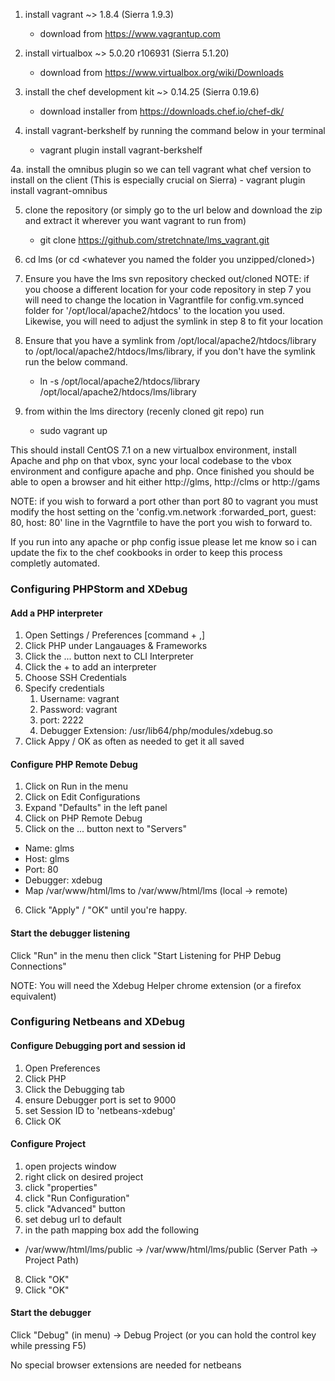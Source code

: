 1. install vagrant ~> 1.8.4 (Sierra 1.9.3)
	- download from https://www.vagrantup.com

2. install virtualbox ~> 5.0.20 r106931 (Sierra 5.1.20)
	- download from https://www.virtualbox.org/wiki/Downloads

3. install the chef development kit ~> 0.14.25 (Sierra 0.19.6)
	- download installer from https://downloads.chef.io/chef-dk/

4. install vagrant-berkshelf by running the command below in your terminal
	- vagrant plugin install vagrant-berkshelf

4a. install the omnibus plugin so we can tell vagrant what chef version to install on the client (This is especially crucial on Sierra)
	- vagrant plugin install vagrant-omnibus

5. clone the repository (or simply go to the url below and download the zip and extract it wherever you want vagrant to run from)
	- git clone https://github.com/stretchnate/lms_vagrant.git

6. cd lms (or cd <whatever you named the folder you unzipped/cloned>)

7. Ensure you have the lms svn repository checked out/cloned
NOTE: if you choose a different location for your code repository in step 7 you will need to change the location in Vagrantfile for config.vm.synced folder for '/opt/local/apache2/htdocs' to the location you used.
Likewise, you will need to adjust the symlink in step 8 to fit your location

8. Ensure that you have a symlink from /opt/local/apache2/htdocs/library to /opt/local/apache2/htdocs/lms/library, if you don't have the symlink run the below command.
	- ln -s /opt/local/apache2/htdocs/library /opt/local/apache2/htdocs/lms/library

9. from within the lms directory (recenly cloned git repo) run
	- sudo vagrant up

This should install CentOS 7.1 on a new virtualbox environment, install Apache and php on that vbox, sync your local codebase to the vbox environment and configure apache and php.
Once finished you should be able to open a browser and hit either http://glms, http://clms or http://gams

NOTE: if you wish to forward a port other than port 80 to vagrant you must modify the host setting on the 'config.vm.network :forwarded_port, guest: 80, host: 80' line in the Vagrntfile to have the port you wish to forward to.

If you run into any apache or php config issue please let me know so i can update the fix to the chef cookbooks in order to keep this process completly automated.


### Configuring PHPStorm and XDebug
#### Add a PHP interpreter
1. Open Settings / Preferences [command + ,]
2. Click PHP under Langauages & Frameworks
3. Click the ... button next to CLI Interpreter
4. Click the + to add an interpreter
5. Choose SSH Credentials
6. Specify credentials
	1. Username: vagrant
	2. Password: vagrant
	3. port: 2222
	4. Debugger Extension: /usr/lib64/php/modules/xdebug.so
7. Click Appy / OK as often as needed to get it all saved

#### Configure PHP Remote Debug
1. Click on Run in the menu
2. Click on Edit Configurations
3. Expand "Defaults" in the left panel
4. Click on PHP Remote Debug
5. Click on the ... button next to "Servers"
  * Name: glms
  * Host: glms
  * Port: 80
  * Debugger: xdebug
  * Map /var/www/html/lms to /var/www/html/lms (local -> remote)
6. Click "Apply" / "OK" until you're happy.

#### Start the debugger listening
Click "Run" in the menu then click "Start Listening for PHP Debug Connections"

NOTE: You will need the Xdebug Helper chrome extension (or a firefox equivalent)

### Configuring Netbeans and XDebug
#### Configure Debugging port and session id
1. Open Preferences
2. Click PHP
3. Click the Debugging tab
4. ensure Debugger port is set to 9000
5. set Session ID to 'netbeans-xdebug'
6. Click OK

#### Configure Project
1. open projects window
2. right click on desired project <lms>
3. click "properties"
4. click "Run Configuration"
5. click "Advanced" button
6. set debug url to default
7. in the path mapping box add the following 
  * /var/www/html/lms/public -> /var/www/html/lms/public (Server Path -> Project Path)
8. Click "OK"
9. Click "OK"

#### Start the debugger
Click "Debug" (in menu) -> Debug Project (or you can hold the control key while pressing F5)

No special browser extensions are needed for netbeans
